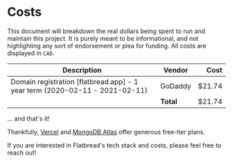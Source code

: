 # Costs

This document will breakdown the real dollars being spent to run and maintain this project. It is purely meant to be informational, and not highlighting any sort of endorsement or plea for funding. All costs are displayed in `CAD`.

| Description                                                                 | Vendor    |    Cost |
| --------------------------------------------------------------------------- | --------- | ------: |
| Domain registration [flatbread.app] - 1 year term (2020-02-11 - 2021-02-11) | GoDaddy   | \$21.74 |
|                                                                             | **Total** | \$21.74 |

... and that's it!

Thankfully, [Vercel](https://vercel.com/pricing) and [MongoDB Atlas](https://www.mongodb.com/cloud/atlas) offer generous free-tier plans.

If you are interested in Flatbread's tech stack and costs, please feel free to reach out!
